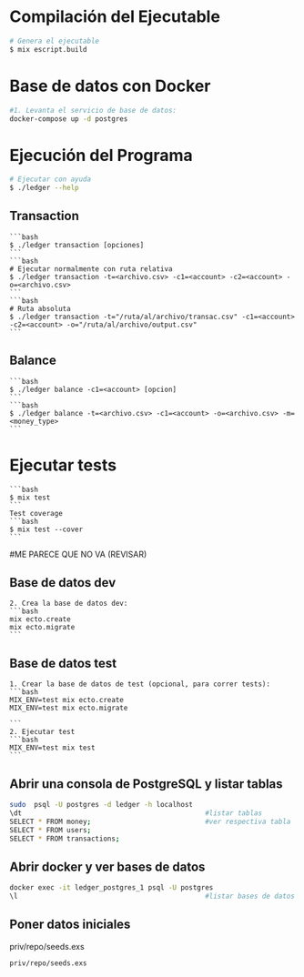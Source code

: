 # Compilación del Ejecutable
```bash
# Genera el ejecutable
$ mix escript.build
```
# Base de datos con Docker
```bash
#1. Levanta el servicio de base de datos:
docker-compose up -d postgres
```

# Ejecución del Programa
```bash
# Ejecutar con ayuda
$ ./ledger --help
```
## Transaction
    ```bash
    $ ./ledger transaction [opciones]
    ```
    ```bash
    # Ejecutar normalmente con ruta relativa
    $ ./ledger transaction -t=<archivo.csv> -c1=<account> -c2=<account> -o=<archivo.csv>
    ```
    ```bash
    # Ruta absoluta 
    $ ./ledger transaction -t="/ruta/al/archivo/transac.csv" -c1=<account> -c2=<account> -o="/ruta/al/archivo/output.csv"
    ```
## Balance
    ```bash
    $ ./ledger balance -c1=<account> [opcion]
    ```
    ```bash
    $ ./ledger balance -t=<archivo.csv> -c1=<account> -o=<archivo.csv> -m=<money_type>
    ```

# Ejecutar tests
    ```bash
    $ mix test 
    ```
    Test coverage
    ```bash
    $ mix test --cover
    ```

#ME PARECE QUE NO VA (REVISAR)
## Base de datos dev
    2. Crea la base de datos dev:
    ```bash
    mix ecto.create
    mix ecto.migrate
    ```
## Base de datos test
    1. Crear la base de datos de test (opcional, para correr tests):
    ```bash
    MIX_ENV=test mix ecto.create
    MIX_ENV=test mix ecto.migrate

    ```
    2. Ejecutar test
    ```bash
    MIX_ENV=test mix test
    ```

## Abrir una consola de PostgreSQL y listar tablas
```bash
sudo  psql -U postgres -d ledger -h localhost  
\dt                                             #listar tablas
SELECT * FROM money;                            #ver respectiva tabla
SELECT * FROM users;
SELECT * FROM transactions;

```
## Abrir docker y ver bases de datos
```bash
docker exec -it ledger_postgres_1 psql -U postgres
\l                                              #listar bases de datos
```
## Poner datos iniciales

priv/repo/seeds.exs
```bash
priv/repo/seeds.exs
```
